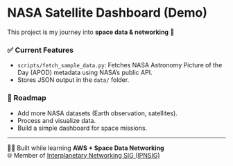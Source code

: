 

# NASA Satellite Dashboard (Demo)

This project is my journey into **space data & networking** 🚀  

### ✅ Current Features
- `scripts/fetch_sample_data.py`: Fetches NASA Astronomy Picture of the Day (APOD) metadata using NASA’s public API.
- Stores JSON output in the `data/` folder.

### 📅 Roadmap
- Add more NASA datasets (Earth observation, satellites).
- Process and visualize data.
- Build a simple dashboard for space missions.

---

👩‍💻 Built while learning **AWS + Space Data Networking**  
🌐 Member of [Interplanetary Networking SIG (IPNSIG)](https://ipnsig.org)
